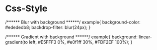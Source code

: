 # Css-Style

/****** Blur with background ******/
example{
	background-color: #edededb8;
	backdrop-filter: blur(24px);
}

/****** Gradient with background ******/
example{
	background: linear-gradient(to left, #E5FFF3 0%, #e0f1ff 30%, #FDF2EF 100%);
}